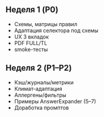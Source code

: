 ## Неделя 1 (P0)
- Схемы, матрицы правил
- Адаптация селектора под схемы
- UX 3 вкладок
- PDF FULL/TL
- smoke-тесты

## Неделя 2 (P1–P2)
- Кэш/журналы/метрики
- Климат-адаптация
- Аллергены/фильтры
- Примеры AnswerExpander (5–7)
- Доработка промптов



